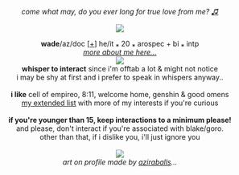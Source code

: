 <p align="center">
  <i>come what may, do you ever long for true love from me? <a href="https://www.youtube.com/watch?v=SQ0rKFa9ZUU">♫</a></i><br><br>
<img src="https://cdn.discordapp.com/attachments/431499091269124117/1139912072747028561/awwwwww.png">
</p>
<p align="center">
  <b>wade</b>/az/doc [<a href="https://pronouns.cc/@aziraphale">+</a>] he/it ⁎ 20 ⁎ arospec + bi ⁎ intp
  <br><i><a href="https://funny.straw.page/">more about me here...</a></i><br>
  <img src="https://media.discordapp.net/attachments/903364339464044575/1101868625335431328/B3FD7AFF-EA00-4AF3-8495-A600C4BCB9E4.gif"><br>
<b>whisper to interact</b> since i'm offtab a lot & might not notice
<br>i may be shy at first and i prefer to speak in whispers anyway..
<br><br>
<b>i like</b>
cell of empireo, 8:11, welcome home, genshin & good omens
<br><a href="https://rentry.co/-spiderman">my extended list</a> with more of my interests if you're curious
<br><br><b>if you're younger than 15, keep interactions to a minimum please!</b>
<br>and please, don't interact if you're associated with blake/goro.
<br>other than that, if i dislike you, i'll just ignore you
<br><br><img src="https://cdn.discordapp.com/attachments/431499091269124117/1141401742618144868/wings.png">
<br><i>art on profile made by <a href="https://twitter.com/aziraballs">aziraballs</a>...</i>
</p>
